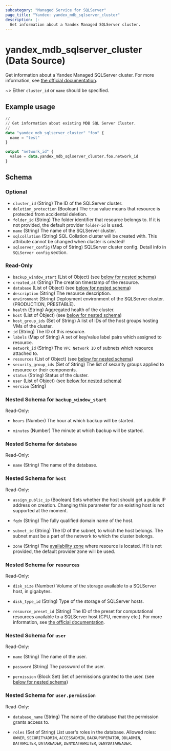 ```yaml
---
subcategory: "Managed Service for SQLServer"
page_title: "Yandex: yandex_mdb_sqlserver_cluster"
description: |-
  Get information about a Yandex Managed SQLServer cluster.
---
```


# yandex_mdb_sqlserver_cluster (Data Source)

Get information about a Yandex Managed SQLServer cluster. For more information, see [the official documentation](https://yandex.cloud/docs/managed-sqlserver/).

~> Either `cluster_id` or `name` should be specified.

## Example usage

```terraform
//
// Get information about existing MDB SQL Server Cluster.
//
data "yandex_mdb_sqlserver_cluster" "foo" {
  name = "test"
}

output "network_id" {
  value = data.yandex_mdb_sqlserver_cluster.foo.network_id
}
```

<!-- schema generated by tfplugindocs -->
## Schema

### Optional

- `cluster_id` (String) The ID of the SQLServer cluster.
- `deletion_protection` (Boolean) The `true` value means that resource is protected from accidental deletion.
- `folder_id` (String) The folder identifier that resource belongs to. If it is not provided, the default provider `folder-id` is used.
- `name` (String) The name of the SQLServer cluster.
- `sqlcollation` (String) SQL Collation cluster will be created with. This attribute cannot be changed when cluster is created!
- `sqlserver_config` (Map of String) SQLServer cluster config. Detail info in `SQLServer config` section.

### Read-Only

- `backup_window_start` (List of Object) (see [below for nested schema](#nestedatt--backup_window_start))
- `created_at` (String) The creation timestamp of the resource.
- `database` (List of Object) (see [below for nested schema](#nestedatt--database))
- `description` (String) The resource description.
- `environment` (String) Deployment environment of the SQLServer cluster. (PRODUCTION, PRESTABLE).
- `health` (String) Aggregated health of the cluster.
- `host` (List of Object) (see [below for nested schema](#nestedatt--host))
- `host_group_ids` (Set of String) A list of IDs of the host groups hosting VMs of the cluster.
- `id` (String) The ID of this resource.
- `labels` (Map of String) A set of key/value label pairs which assigned to resource.
- `network_id` (String) The `VPC Network ID` of subnets which resource attached to.
- `resources` (List of Object) (see [below for nested schema](#nestedatt--resources))
- `security_group_ids` (Set of String) The list of security groups applied to resource or their components.
- `status` (String) Status of the cluster.
- `user` (List of Object) (see [below for nested schema](#nestedatt--user))
- `version` (String)

<a id="nestedatt--backup_window_start"></a>
### Nested Schema for `backup_window_start`

Read-Only:

- `hours` (Number) The hour at which backup will be started.

- `minutes` (Number) The minute at which backup will be started.



<a id="nestedatt--database"></a>
### Nested Schema for `database`

Read-Only:

- `name` (String) The name of the database.



<a id="nestedatt--host"></a>
### Nested Schema for `host`

Read-Only:

- `assign_public_ip` (Boolean) Sets whether the host should get a public IP address on creation. Changing this parameter for an existing host is not supported at the moment.

- `fqdn` (String) The fully qualified domain name of the host.

- `subnet_id` (String) The ID of the subnet, to which the host belongs. The subnet must be a part of the network to which the cluster belongs.

- `zone` (String) The [availability zone](https://yandex.cloud/docs/overview/concepts/geo-scope) where resource is located. If it is not provided, the default provider zone will be used.



<a id="nestedatt--resources"></a>
### Nested Schema for `resources`

Read-Only:

- `disk_size` (Number) Volume of the storage available to a SQLServer host, in gigabytes.

- `disk_type_id` (String) Type of the storage of SQLServer hosts.

- `resource_preset_id` (String) The ID of the preset for computational resources available to a SQLServer host (CPU, memory etc.). For more information, see [the official documentation](https://yandex.cloud/docs/managed-sqlserver/concepts/instance-types).



<a id="nestedatt--user"></a>
### Nested Schema for `user`

Read-Only:

- `name` (String) The name of the user.

- `password` (String) The password of the user.

- `permission` (Block Set) Set of permissions granted to the user. (see [below for nested schema](#nestedobjatt--user--permission))


<a id="nestedobjatt--user--permission"></a>
### Nested Schema for `user.permission`

Read-Only:

- `database_name` (String) The name of the database that the permission grants access to.

- `roles` (Set of String) List user's roles in the database. Allowed roles: `OWNER`, `SECURITYADMIN`, `ACCESSADMIN`, `BACKUPOPERATOR`, `DDLADMIN`, `DATAWRITER`, `DATAREADER`, `DENYDATAWRITER`, `DENYDATAREADER`.

